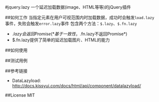 #jquery.lazy
一个延迟加载数据(image、HTML等等)的jQuery插件


##如何工作
当指定元素在用户可视范围内时加载数据，成功时会触发`load.lazy`事件，失败会触发`error.lazy`事件
包含两个方法：`$.lazy`、`$.fn.lazy`
* $.lazy会返回Promise(*基于一致性，$.fn.lazy不返回Promise*)
* $.fn.lazy提供了简单的延迟加载图片、HTML的能力


##如何使用


##测试用例


##参考链接
* DataLazyload: http://docs.kissyui.com/docs/html/api/component/datalazyload/


##License
MIT